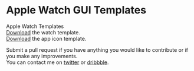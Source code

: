 # Apple Watch GUI Templates
Apple Watch Templates  
[Download](https://github.com/ryanallen/appleWatch/raw/master/apple-watch-flat-template.psd) the watch template.  
[Download](https://github.com/ryanallen/appleWatch/raw/master/apple-watch-icons.psd) the app icon template.  

Submit a pull request if you have anything you would like to contribute or if you make any improvements.  
You can contact me on [twitter](https://twitter.com/ryanallen_com) or [dribbble](https://dribbble.com/ryanallen).
